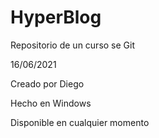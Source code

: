# HyperBlog
Repositorio de un curso se Git

16/06/2021

Creado por Diego

Hecho  en Windows

Disponible en cualquier momento